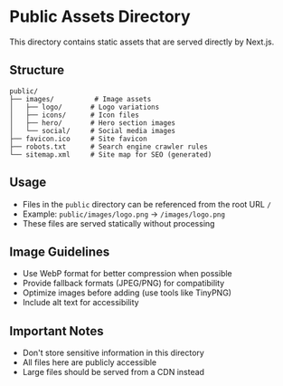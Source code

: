 # Public Assets Directory

This directory contains static assets that are served directly by Next.js.

## Structure

```
public/
├── images/          # Image assets
│   ├── logo/       # Logo variations
│   ├── icons/      # Icon files
│   ├── hero/       # Hero section images
│   └── social/     # Social media images
├── favicon.ico     # Site favicon
├── robots.txt      # Search engine crawler rules
└── sitemap.xml     # Site map for SEO (generated)
```

## Usage

- Files in the `public` directory can be referenced from the root URL `/`
- Example: `public/images/logo.png` → `/images/logo.png`
- These files are served statically without processing

## Image Guidelines

- Use WebP format for better compression when possible
- Provide fallback formats (JPEG/PNG) for compatibility
- Optimize images before adding (use tools like TinyPNG)
- Include alt text for accessibility

## Important Notes

- Don't store sensitive information in this directory
- All files here are publicly accessible
- Large files should be served from a CDN instead